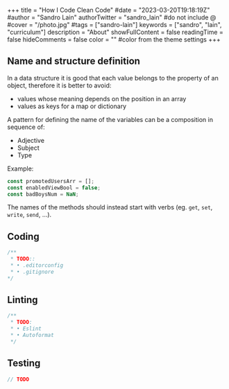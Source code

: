 +++
title = "How I Code Clean Code"
#date = "2023-03-20T19:18:19Z"
#author = "Sandro Lain"
authorTwitter = "sandro_lain" #do not include @
#cover = "/photo.jpg"
#tags = ["sandro-lain"]
keywords = ["sandro", "lain", "curriculum"]
description = "About"
showFullContent = false
readingTime = false
hideComments = false
color = "" #color from the theme settings
+++

## Name and structure definition

In a data structure it is good that each value belongs to the property of an object, therefore it is better to avoid:

- values whose meaning depends on the position in an array
- values as keys for a map or dictionary

A pattern for defining the name of the variables can be a composition in sequence of:

- Adjective
- Subject
- Type

Example:

```js
const promotedUsersArr = [];
const enabledViewBool = false;
const badBoysNum = NaN;
```

The names of the methods should instead start with verbs (eg. `get`, `set`, `write`, `send`, …).

## Coding

```js
/**
 * TODO::
 * • .editorconfig
 * • .gitignore
*/
```

## Linting

```js
/**
 * TODO:
 * • Eslint
 * • Autoformat
 */
```

## Testing

```js
// TODO
```

